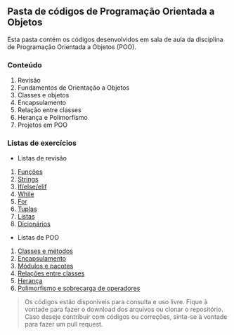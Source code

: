 ## Pasta de códigos de Programação Orientada a Objetos
Esta pasta contém os códigos desenvolvidos em sala de aula da disciplina de Programação Orientada a Objetos (POO).

### Conteúdo
1. Revisão
2. Fundamentos de Orientação a Objetos
3. Classes e objetos
4. Encapsulamento
5. Relação entre classes
6. Herança e Polimorfismo
7. Projetos em POO

### Listas de exercícios
- Listas de revisão
1. [Funções](listas_de_exercicios/Revisao_lista1-funcoes.pdf)
2. [Strings](listas_de_exercicios/Revisao_lista2-strings.pdf)
3. [If/else/elif](listas_de_exercicios/Revisao_lista3-if.pdf)
4. [While](listas_de_exercicios/Revisao_lista4-while.pdf)
5. [For](listas_de_exercicios/Revisao_lista5-for.pdf)
6. [Tuplas](listas_de_exercicios/Revisao_lista6-tuplas.pdf)
7. [Listas](listas_de_exercicios/Revisao_lista7-listas.pdf)
8. [Dicionários](listas_de_exercicios/Revisao_lista8-dicionarios.pdf)
- Listas de POO
1. [Classes e métodos](listas_de_exercicios/Lista_classes_metodos.pdf)
2. [Encapsulamento](listas_de_exercicios/Lista_encapsulamento.pdf)
3. [Módulos e pacotes](listas_de_exercicios/Lista_modulos_pacotes.pdf)
4. [Relações entre classes](listas_de_exercicios/Lista_relacoes_classes.pdf)
5. [Herança](listas_de_exercicios/Lista_heranca.pdf)
6. [Polimorfismo e sobrecarga de operadores](listas_de_exercicios/Lista_polimorfismo.pdf)

> Os códigos estão disponíveis para consulta e uso livre. Fique à vontade para fazer o download dos arquivos ou clonar o repositório. Caso deseje contribuir com códigos ou correções, sinta-se à vontade para fazer um pull request.